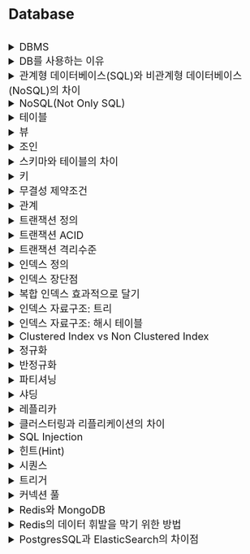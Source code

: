 # Database

<br>

<details>
<summary style="font-size:20px">DBMS</summary>
<div markdown="1">

* 데이터베이스 관리 시스템(DataBase Management System)
* 데이터베이스의 데이터에 접근하여 사용할 수 있도록 해주는 SW
* 정의, 조작, 제어 기능 수행

|기능|설명|
|:--:|--|
|정의|DB 구조 정의(테이블, 속성)|
|조작|DB 연산 처리(수정, 삭제, 검색)|
|제어|데이터 무결성 및 일관성 유지, 접근 권한 부여, 동시성 제어|

</div>
</details>


<details>
<summary style="font-size:20px">DB를 사용하는 이유</summary>
<div markdown="1">

* `파일 시스템의 문제를 해결`하기 위해 사용
* 확장성이 좋음: 파일 시스템은 OS 종속적
* 중복 최소화, 보안성, 계속적 변화에 대한 적응: 파일 시스템은 데이터 중복, 비일관성, 검색 등의 문제 존재
* DB는 `원자적 갱신`, `동시성 제어`, `데이터 보호`, `백업 및 회복` 등의 여러 데이터 관리 기능을 통해 데이터를 편하게 관리할 수 있음

</div>
</details>


<details>
<summary style="font-size:20px">관계형 데이터베이스(SQL)와 비관계형 데이터베이스(NoSQL)의 차이</summary>
<div markdown="1">

#### 관계형 데이터베이스
* 엄격한 스키마 아래 행과 열로 구성된 `테이블`들의 관계로 데이터 저장
* SQL을 사용해서 `속성(열)에 맞는 자료형`으로 데이터를 삽입
* ACID
* 데이터 무결성 보장, 데이터를 중복 없이 저장
* 기존의 스키마 수정 어려움, 빅데이터 처리에 비효율적
* 데이터가 자주 변경되거나 명확한 스키마가 있는 경우 사용
* `Oracle`, `MySQL`

#### 비관계형 데이터베이스
* 스키마가 없거나 느슨한 스키마로 데이터 저장 (`key-value`, `Document` 등)
* 데이터 질의 API 다양함
* Eventual Consistency
* 유연하고 확장성 좋음
* 데이터를 자주 변경하지 않고 정확한 데이터 구조를 알 수 없는 경우 사용
* 키-값: `Redis`, 문서형(JSON, XML): `MongoDB`

</div>
</details>


<details>
<summary style="font-size:20px">NoSQL(Not Only SQL)</summary>
<div markdown="1">

* 관계형 데이터베이스가 아닌 다른 형태
로 데이터를 저장하는 기술
* 특징
  * 반정형(명확한 스키마 없음, 일정 수준의 자유도 허용, NoSQL/JSON 형태의 데이터)/비정형(스키마 없음, 비디오/오디오 등의 멀티미디어 데이터) 데이터에 적합
  * ACID 대신 Eventual Consistency: Consistency를 조금 타협하고 꼭 실제 최신은 아닐 수 있지만 `업데이트가 되기 전까지는` 가지고 있는 최신의 데이터를 반환함을 의미 -> 분산형의 특성상 일관성 유지가 어려움
  * 대용량/분산형 데이터 저장에 유리
  * 특정 도메인의 문제 해결에 좋음: Key-value, Graph 등 자료 형태가 다양해 특정 분야에서 고성능(소셜 네트워크: 인간 관계는 그래프)
  * 데이터를 질의하는 API가 다양
  * 분산형 컴퓨터에 최적화, 확장성 좋음: 머신의 수를 늘리는 `수평적 확장`
  * NoSQL은 SQL보다 제품 지원이 어려움
  * 인력 운영 비용이 더 비쌈: 표준화 부족, 질의 언어 다양
* 종류
  * Column-based: 열 별로 연속적으로 저장, 기존 SQL은 테이블에 행 단위로 순차적으로 저장 -> 레코드의 특정 부분만 수정할 때, 필요한 열의 데이터만 로드하면 되서 IO 작업 감소, 한 열에 들어가는 데이터 형식에 일관성이 있어 DB 내의 한 블록은 동일한 유형의 데이터를 보유 -> 데이터의 유형에 맞는 압축 인코딩 가능, 디스크 공간 절약 및 성능 향상 가능
  * Document-oriented: JSON 객체로 문서(레코드)를 구성, 다양항 구조로 테이블 구성 가능, `MongoDB`
  * Key-Value: 연관 배열을 데이터 모델로 이용, Key는 한 Collection에 한 번만 등장 가능
  * Graph

</div>
</details>


<details>
<summary style="font-size:20px">테이블</summary>
<div markdown="1">

#### 테이블
* 행과 열로 이루어진 데이터의 집합

#### 행
* 테이블을 구성하는 데이터 셋으로 `튜플`이나 `레코드`라고 불림
* 한 객체에 대한 정보를 가짐

#### 열
* 테이블을 구성하는 데이터 셋으로 `속성`이라고 불림

#### 도메인
* 데이터베이스 필드에 채워질 수 있는 `값들의 집합`

</div>
</details>


<details>
<summary style="font-size:20px">뷰</summary>
<div markdown="1">

* 하나 이상의 테이블에서 유도된, 메모리에 물리적으로 존재하지 않는 `가상 테이블`
* 특정 사용자로부터 특정 속성을 `숨기는` 기능으로 뷰를 정의하여 그 뷰를 테이블처럼 사용
* 인덱스를 가질 수 없고, 뷰의 정의를 변경할 수 없음
* 테이블의 기본키를 포함하여 정의 시, 삽입/삭제/갱신 가능

</div>
</details>


<details>
<summary style="font-size:20px">조인</summary>
<div markdown="1">

* 두 개 이상의 테이블을 `연결하여 데이터를 검색`하는 방법
* 적어도 하나의 칼럼을 서로 공유하고 있어야 함

</div>
</details>


<details>
<summary style="font-size:20px">스키마와 테이블의 차이</summary>
<div markdown="1">

#### 스키마
* 데이터베이스의 데이터 구조에 대한 공식적인 설명 -> 테이블, 열, 데이터 유형, 인덱스 등의 정의를 포함

#### 테이블
* `행과 열로 구성된 데이터 집합`

</div>
</details>


<details>
<summary style="font-size:20px">키</summary>
<div markdown="1">

<img src="https://user-images.githubusercontent.com/38900338/139516864-ce72fa77-10dc-465c-9e6d-959db391f61d.png" width="300px">

#### 정의
* 검색, 정렬 시 튜플을 구분하는 기준이 되는 속성 (Attribute)
* 용어
  * 유일성: 키로 튜플을 유일하게 식별할 수 있음
  * 최소성: 튜플을 구분하는데 꼭 필요한 속성들로만 구성

#### 슈퍼 키
* 유일성을 만족, 최소성은 만족하지 않는 속성들의 집합

#### 후보 키
* `유일성`과 `최소성`을 만족하는 속성들의 집합
* 기본 키로 사용할 수 있는 속성들
* 모든 테이블은 하나 이상의 후보 키를 가짐

#### 기본 키
* 후보 키 중에서 선택한 Main Key (주 키)
* `유일성`과 `최소성` 만족
* 중복 값과 NULL 값 불가 (`개체 무결성`)

#### 대체 키 (보조 키)
* 후보 키가 두개 이상일 때, 기본 키를 제외한 나머지 후보 키
 
#### 복합 키
* 두개 이상의 컬럼을 묶어서 하나의 기본 키로 지정하는 것
* 기본 키는 하나의 테이블에 하나만 존재할 수 있으며 기본 키는 하나 이상의 컬럼으로 구성

#### 외래 키
* 한 테이블의 키 중에서 다른 테이블의 튜플을 식별할 수 있는 키
* 참조되는 릴레이션의 `기본 키`와 대응되어 릴레이션 간에 `참조 관계`를 표현하는 키
* 사용 이유: 테이블을 연결, 중복 방지, 무결성 유지
  * 예시: 물건 구매시 같은 사람이 여러 물건을 구매하면 사람에 대한 데이터가 중복 -> 사람과 물건 구매로 테이블을 분리해 중복 제거
 

</div>
</details>


<details>
<summary style="font-size:20px">무결성 제약조건</summary>
<div markdown="1">

* 무결성: 데이터의 정확성, 일관성
  * 데이터에 중복/누락이 없음
* 개체 무결성: 주키는 null, 중복 값을 가질 수 없음
* 참조 무결성: 외래키는 null이거나 참조 릴레이션의 기본키 값과 동일해야 함

</div>
</details>

<details>
<summary style="font-size:20px">관계</summary>
<div markdown="1">

#### 관계
* 테이블 간의 상호작용을 기반으로 설정되는 여러 테이블 간의 논리적 연결
* 주로 외래키(foreign key)를 통해 위 관계를 명시

#### 1:1 관계
* 하나의 레코드가 다른 테이블의 레코드 한 개와 연결된 경우
* 다른 테이블의 레코드 한 개에만 연결돼야 하므로 자주 사용되진 않음

#### 1:N 관계
* 하나의 레코드가 다른 테이블의 서로 다른 여러 개의 레코드와 연결된 경우
* 가장 많이 사용되는 관계

#### N:M 관계
* 관계를 가진 양쪽 테이블에서 1:N 관계를 가진 경우
* 1:N, 1:M 이라는 관계를 갖는 테이블 두개로 니눠서 설정
 
#### 관계 표기 방법(ERD)
![image](https://github.com/yoonje/developer-interview/assets/38535571/503faa2a-41c2-4a0c-a456-ee693c36cfe1)

</div>
</details>


<details>
<summary style="font-size:20px">트랜잭션 정의</summary>
<div markdown="1">

* 데이터베이스의 상태를 변화시키는 하나의 `원자적인/논리적인 작업 단위`
* Lock과 유사한 기능을 하지만 Lock은 동일한 자원을 요청할 경우 한 시점에는 하나의 커넥션만 변경하는데에 반해 트랜잭션은 논리적인 작업의 쿼리의 개수와 관계없이 논리적인 작업 셋 자체가 `100% 적용되거나 아무것도 적용되지 않아야 함을 보장`
* 주의사항
  * 최소한의 코드에 적용하는 것이 좋음
  * DB 커넥션의 수는 제한적 -> 커넥션이 부족해 대기할 수 있음 

</div>
</details>


<details>
<summary style="font-size:20px">트랜잭션 ACID</summary>
<div markdown="1">

* 데이터의 유효성을 보장하기 위한 트랜잭션의 특징
* `Atomicity(원자성)`: `모든 작업이 반영되거나 모두 롤백되는 특성`입니다.
* `Consistency(일관성)`: 데이터는 `미리 정의된 규칙에서만 수정이 가능한 특성`을 의미합니다.
  * 도메인, 외래키 관게 유지
* `Isolation(고립성)`: 두 개 이상의 트랜잭션이 동시에 발생할 때, 서로의 연산에 영향을 줄 수 없음
  * Lock으로 보장
* `Durability(영구성)`: 한번 반영(커밋)된 트랜젝션의 내용은 `영원히 적용`되는 특성을 의미합니다.

</div>
</details>


<details>
<summary style="font-size:20px">트랜잭션 격리수준</summary>
<div markdown="1">

#### 트랜잭션 격리수준
* 동시에 여러 트랜잭션이 처리될 때, 특정 트랜잭션이 다른 트랜잭션에서 변경/조회하는 데이터에 대한 접근 권한 수준을 결정하는 것
* 일관성 없는 데이터를 허용하도록 하는 수준
* ACID를 희생하고 동시성을 높이는 방법
  * 레벨이 낮을수록 동시성은 높음, 무결성은 하락

#### 필요성
* 락으로 모든 트랜잭션이 순서대로 처리하도록 하면 DB의 성능이 떨어짐

#### 종류
##### Read Uncommitted (레벨 0)
* Select를 수행할 때 해당 데이터에 Shared Lock이 걸리지 않는 레벨
* Commit되지 않은 데이터를 읽을 수 있음
* 일관성 유지가 거의 불가능
##### Read Committed (레벨 1)
* SELECT를 수행하는 동안 해당 데이터에 Shared Lock이 걸리는 레벨
* 커밋된 내용만 접근 가능
##### Repeatable Read (레벨 2)
* 트랜잭션이 완료될 때까지 SELECT 문장이 사용하는 모든 데이터에 Shared Lock이 걸리는 레벨
  * 트랜잭션 범위 내에서 조회한 데이터는 항상 동일
* 트랜잭션에 진입하기 이전에 커밋된 내용만 접근 가능
* 데이터 추가는 허용, 변경/삭제는 허용하지 않음
##### Serializable (레벨 3)
* 트랜잭션이 완료될 때까지 SELECT 문장이 사용하는 모든 데이터에 Shared Lock이 걸리는 레벨
  * 트랜잭션 범위 내에서 조회한 데이터는 항상 동일
* 완벽한 읽기 일관성을 제공함
* 데이터의 추가/변경/삭제 불가능

#### 참고: Lock
* 공유락(Shared Lock): `Select`에 의해 설정, 데이터를 다른 트랜잭션이 읽기 허용, 쓰기 불허용
* 베타락(Exclusive Lock): `INSERT`, `UPDATE`, `DELETE`에 의해 설정, 데이터를 다른 트랜잭션이 읽기, 쓰기 모두 불허용
</div>
</details>


<details>
<summary style="font-size:20px">인덱스 정의</summary>
<div markdown="1">

* `추가적인 쓰기와 저장 공간` 사용을 통해 `검색 속도 향상`을 위해 사용하는 자료구조
* 칼럼의 `값`과 해당 레코드가 저장된 `주소`를 `키와 값의 쌍`으로 인덱스 정의

</div>
</details>

<details>
<summary style="font-size:20px">인덱스 장단점</summary>
<div markdown="1">

* 검색 속도 향상
* 데이터의 추가, 삭제, 수정의 경우 인덱스도 변경해야 하여 성능이 오히려 저하될 수 있음 (정렬 상태를 계속 유지해야 함)
* 추가적인 저장 공간 필요 및 성능 저하

</div>
</details>

<details>
<summary style="font-size:20px">복합 인덱스 효과적으로 달기</summary>
<div markdown="1">

* 여러 필드를 기반으로 조회할 때 복합 인덱스를 생성
* 생성 순서에 따라 성능이 달라지는데 순서는 `같음`, `정렬`, `부호(> or <)`, `카디널리티` 순으로 생성해야함

</div>
</details>

<details>
<summary style="font-size:20px">인덱스 자료구조: 트리</summary>
<div markdown="1">

#### B 트리

![tree](https://user-images.githubusercontent.com/38900338/105454677-9bf88400-5cc5-11eb-993e-fb6f7b9675a1.png)
* 이진 트리를 확장해서, 더 많은 수의 자식을 가질 수 있게 일반화 시킨 자료구조
* 균형 트리: 루트 ~ 리프의 거리가 일정한 트리
* Branch 노드: Key와 Data 저장

#### B+ 트리

![Bplustree](https://user-images.githubusercontent.com/38900338/105454222-d9104680-5cc4-11eb-96e9-31e46c0bf2aa.png)

* B 트리를 확장해서, 데이터의 빠른 접근을 위한 인덱스 역할만 하는 비단말 노드(not Leaf)를 추가한 자료구조
* Branch 노드: Key만 저장, Leaf 노드: Key와 Data 저장 + Linked List로 연결(부등호를 사용한 순차 검색에 유용)
* B 트리보다 풀 스캔 빠름
* Leaf 노드를 제외하면 데이터를 저장하지 않아 더 많은 Key를 저장할 수 있음 -> 트리의 높이가 낮아져 Cache Hit 향상 가능

</div>
</details>


<details>
<summary style="font-size:20px">인덱스 자료구조: 해시 테이블</summary>
<div markdown="1">

* 칼럼의 값으로 생성된 해시를 기반으로 인덱스 구현
* O(1)로 매우 빠름
* `부등호` 연산 때문에 성능이 떨어짐
* `>=, Between, like, order by` 등은 불가능하지만 `==, in, is null` 등에서의 성능은 좋음

</div>
</details>

<details>
<summary style="font-size:20px">Clustered Index vs Non Clustered Index</summary>
<div markdown="1">

#### Clustered Index
* 인덱스로 지정한 컬럼을 기준으로 데이터를 `물리적으로 정렬`하여 사용하는 인덱스
* 테이블 구조에 영향을 미치는 인덱스
* 한 테이블에 `1개` 생성 가능
* 기본키는 클러스터형 인덱스
* 비클러스터형 인덱스보다 `검색 속도는 빠르지만`, 데이터의 입력/수정/삭제는 느림

#### Non-Clustered Index
* 데이터를 물리적으로 재배열 하지 않고 인덱스 페이지만 정렬하여 사용하는 인덱스
* 한 테이블에 `여러 개` 생성 가능
* 클러스터형 인덱스보다 `검색 속도는 느리지만`, 데이터의 입력/수정/삭제는 빠름

</div>
</details>


<details>
<summary style="font-size:20px">정규화</summary>
<div markdown="1">

### 정의
* 데이터의 중복을 제거해 데이터 무결성을 유지하는 것
* 속성 간의 종속성으로 인한 `이상현상`을 `테이블을 분해`해 해결하는 것
  * 이상현상 (Anomaly): 테이블 내의 데이터가 중복되어 테이블을 조작할 때 발생하는 데이터 불일치
* 테이블의 속성들이 상호 종속적인 관계를 갖는 특성을 이용하여 테이블을 `무손실 분해` 하는 과정
  * 무손실 분해: 하나의 릴레이션을 분해하고 다시 조인연산을 했을 때 데이터 손실이 없는 것, 분해된 테이블이 표현하는 정보는 분해되기 전의 정보를 모두 포함

### 목적
* 데이터 `중복 최소화`, 불필요한 데이터 최소화
* `무결성` 유지, `이상 현상` 방지
* 테이블의 구성을 논리적/직관적으로 수정

### 종류

#### 제 1 정규화 (1NF)
* 테이블 컬럼이 `원자 값`을 갖도록 분해
* 모든 필드가 원자 값으로만 되어 있어야 함

#### 제 2 정규화 (2NF) 
* 테이블의 모든 컬럼이 `완전 함수 종속`을 만족하도록 분해 
  * 기본키가 아닌 모든 속성이 기본키에 완전 함수 종속
  * 기본키를 구성하는 속성 중 일부에 종속되지 않음
* 테이블에서 기본키가 복합키(키1, 키2)로 묶여있을 때, 두 키 중 하나의 키만으로 다른 컬럼을 결정지을 수 있으면 안됨
  * 기본키의 부분집합이 결정자가 되면 안됨

##### 함수적 종속
* X -> Y: X = 결정자, Y = 종속자 (Y는 X에 함수적 종속, X/Y는 속성의 부분집합)
* X의 값을 알면 Y를 식별할 수 있고, X의 값에 Y의 값이 달라짐

#### 제 3 정규화 (3NF)
* 기본키가 아닌 모든 컬럼이 기본키에 `비이행적 종속(직접 종속)`하도록 분해
* 기본키가 아닌 컬럼이 다른 컬럼을 결정할 수 없음

##### 이행적 함수 종속
* X, Y, Z 속성에 대해 X->Y 이고 Y->Z 이면 X->Z

#### BCNF (Boyce and Codd Normal Form)
* 모든 결정자가 `후보키`가 되도록 분해
* 함수 종속성 X->Y일 때, 모든 결정자 X가 후보키
* 일반 튜플이 후보키를 결정지으면 안됨

</div>
</details>
 
 <details>
<summary style="font-size:20px">반정규화</summary>
<div markdown="1">

### 정의
* 데이터베이스의 성능 향상을 위하여, 데이터 중복을 허용하고 조인을 줄이는 방법
 
### 목적
* 정규화에 충실하여 종속성, 활용성은 향상 되었지만 수행속도가 느려지는 것을 막음
* 조회 속도를 향상시키지만, 데이터 모델의 유연성은 낮아짐

</div>
</details>


<details>
<summary style="font-size:20px">파티셔닝</summary>
<div markdown="1">

### 정의
* `하나의 DB`에서 데이터를 물리적으로 분할하는 것

### 장단점
* 큰 테이블을 제거하여 관리가 쉬움
* DML 성능 향상: 접근하는 데이터 수 감소, 인덱스 크기 감소
* 조인 비용 증가
* 테이블과 인덱스를 별도로 파티셔닝 할 수 없고 함께 파티셔닝 해야 함

### 분할 방법
#### 수평 분할 (Horizontal Partitioning)
* `하나의 DB`안에 `스키마가 같은` 데이터를 두 개 이상의 테이블에 분할하여 저장
* 예시
  * 주민 테이블 -> a동 테이블, b동 테이블로 분리

#### 수직 분할 (Vertical Partitioning)
* 테이블을 열을 기준으로 분리
* 정규화된 테이블을 분리하는 것

</div>
</details>

<details>
<summary style="font-size:20px">샤딩</summary>
<div markdown="1">

* `여러 DB`에 데이터를 물리적으로 `수평 분할 방식(Horizontal Partitioning)`으로 분산 저장/조회하는 것
* `트래픽 분산` 목적으로 사용: 데이터베이스에 데이터 증가 -> 용량 이슈, CRUD 성능 저하
* 쿼리 성능 향상
* 복잡도 증가, Hotspot이 생기면 샤딩 무의미 해짐
* 두 개 이상의 샤드에서 `JOIN 불가`, 일관성과 복제에서 불리
* 예시
  * 주민 테이블 -> a동 테이블은 A DB, b동 테이블은 B DB에 저장

</div>
</details>

<details>
<summary style="font-size:20px">레플리카</summary>
<div markdown="1">

* `동일한 데이터를 Master/Slave DB로 나누어 저장`하는 것 (이중화)
* 목적
  * 읽기(Slave)와 쓰기(Master) DB를 분리하여 성능을 향상시킴
  * 많은 Slave를 생성해 읽기 성능을 향상시킬 수 있음

</div>
</details>


<details>
<summary style="font-size:20px">클러스터링과 리플리케이션의 차이</summary>
<div markdown="1">

#### 클러스터링
* DB를 `수평` 구조로 다중화
* Fail Over 시스템 구축을 위해 사용
* 동기 방식으로 동기화 -> 항상 일관성 유지, 동기화 시간 소요
* 1개 DB가 고장나도 시스템 계속 운영 가능
* Active - Active, Active - Standby

#### 리플리케이션
* DB를 `수직` 구조인 Master와 Slave로 다중화
* Master는 쓰기, Slave는 읽기만 수행 -> 부하 분산
* 비동기 방식으로 동기화 -> 시간 지연 거의 없음
* Master 오류시 복구 어려움

</div>
</details>


<details>
<summary style="font-size:20px">SQL Injection</summary>
<div markdown="1">

* 해커에 의해 조작된 SQL 쿼리문이 데이터베이스에 그대로 전달되어 비정상적인 명령을 실행시키는 공격 기법
* 입력값 검증
* Prepared Statement 사용: 쿼리에 대한 컴파일을 먼저 수행하고, 입력값을 나중에 넣는 방식
  * 바인딩 변수: 삽입되는 데이터는 문자열로 취급되어 SQL의 역할을 하지못함

</div>
</details>


<details>
<summary style="font-size:20px">힌트(Hint)</summary>
<div markdown="1">

* SQL을 `튜닝`하기 위한 지시 구문, 개발자가 직접 최적의 실행 계획을 제공하는 것

</div>
</details>


<details>
<summary style="font-size:20px">시퀀스</summary>
<div markdown="1">

* `순차적으로 증가하는 숫자를 생성`하는 객체
* `기본 키`와 같은 유일한 숫자를 자동으로 생성하는 것
* 캐시에 있어 속도 빠름, 중복 방지에 사용

</div>
</details>


<details>
<summary style="font-size:20px">트리거</summary>
<div markdown="1">

* DML이 수행되었을 때, 자동으로 실행되게 정의한 프로시저
* DML(INSERT, UPDATE, DELETE)에 의한 데이터 상태관리 자동화
* 데이터 무결성 강화, 업무 처리 자동화

</div>
</details>



<details>
<summary style="font-size:20px">커넥션 풀</summary>
<div markdown="1">

* `미리 일정 수의 Connection을 만들어 pool에 보관 -> 사용자의 요청이 발생하면 연결을 해주고 연결 종료 시 pool에 다시 반환하여 보관하는 것`
* 사용자의 요청에 따라 Connection 을 생성하다 보면 많은 수의 연결이 발생했을 때 서버에 과부하가 걸리게 되므로 이러한 상황을 방지하기 위해 사용
* 커넥션 풀을 사용하면 커넥션을 생성하고 닫는 시간이 소모되지 않기 때문에 그만큼 어플리케이션의 `실행 속도가 빨라짐`
* 한 번에 생성될 수 있는 커넥션 수를 제어하기 때문에 동시 접속자 수가 몰려도 웹 어플리케이션이 쉽게 다운되지 않음

</div>
</details>

<details>
<summary style="font-size:20px">Redis와 MongoDB</summary>
<div markdown="1">

* Redis는 NoSQL 방식을 사용하는 인메모리 데이터베이스로 `Key-Value` 형식으로 데이터를 저장하며 주로 캐쉬로 사용
* MongoDB는 NOSQL 방식을 사용하는 데이터베이스로 JSON같은 구조의 `Document` 형식으로 데이터를 저장하고 문서에 대한 ID를 키로 표현

</div>
</details>

<details>
<summary style="font-size:20px">Redis의 데이터 휘발을 막기 위한 방법</summary>
<div markdown="1">

* `snapshot` 기능을 통해 디스크에 백업하거나 `AOF(Append Only File)` 기능을 통해 `명령 쿼리를 저장`해두고 서버가 셧다운 되면 재실행
* snapshot: 특정 시점의 백업 및 복구에 유리, 빠르게 복구 가능, 서버가 다운되면 스냅샷 사이에 변경된 데이터 유실
* AOF: 모든 write/update 연산 자체를 모두 log 파일로 기록, 서버가 실행되면 순차적으로 연산을 재실행하여 데이터를 복구, write 속도 빠름, 데이터 유실X, 데이터 사용량이 큼, 서버 restart 시 속도 느림

</div>
</details>

<details>
<summary style="font-size:20px">PostgresSQL과 ElasticSearch의 차이점</summary>
<div markdown="1">

* PostgresSQL은 관계형 데이터베이스이고 ElasticSearch는 검색 및 분석엔진
* ES는 데이터 모델을 JSON으로 하고 있어 NoSQL처럼 사용할 수 있음

</div>
</details>
